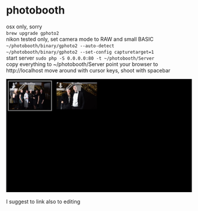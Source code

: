 # photobooth

osx only, sorry  
`brew upgrade gphoto2`  
nikon tested only, set camera mode to RAW and small BASIC  
`~/photobooth/binary/gphoto2 --auto-detect`  
`~/photobooth/binary/gphoto2 --set-config capturetarget=1`  
start server
`sudo php -S 0.0.0.0:80 -t ~/photobooth/Server`  
copy everything to ~/photobooth/Server
point your browser to http://localhost
move around with cursor keys, shoot with spacebar

![screenshot](screenshot.jpg "overview. Click for fullscreen, starring, editing, deleting, ...")

I suggest to link also to editing 
